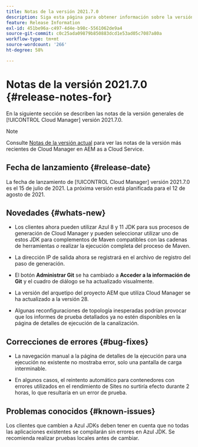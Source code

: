 ```yaml
---
title: Notas de la versión 2021.7.0
description: Siga esta página para obtener información sobre la versión 2021.7.0 de Cloud Manager
feature: Release Information
exl-id: 451be96a-c497-4d4e-b98c-5561062de9a4
source-git-commit: c0c25ada09879b850883dcd1e53ad05c7087a80a
workflow-type: tm+mt
source-wordcount: '266'
ht-degree: 58%

---
```


# Notas de la versión 2021.7.0 {#release-notes-for}

En la siguiente sección se describen las notas de la versión generales de [!UICONTROL Cloud Manager] versión 2021.7.0.

>[!NOTE]
>Consulte [Notas de la versión actual](https://experienceleague.adobe.com/docs/experience-manager-cloud-service/onboarding/getting-access/release-notes-cloud-manager/release-notes-cm-current.html?lang=en#getting-access) para ver las notas de la versión más recientes de Cloud Manager en AEM as a Cloud Service.

## Fecha de lanzamiento {#release-date}

La fecha de lanzamiento de [!UICONTROL Cloud Manager] versión 2021.7.0 es el 15 de julio de 2021.
La próxima versión está planificada para el 12 de agosto de 2021.

## Novedades {#whats-new}

* Los clientes ahora pueden utilizar Azul 8 y 11 JDK para sus procesos de generación de Cloud Manager y pueden seleccionar utilizar uno de estos JDK para complementos de Maven compatibles con las cadenas de herramientas *o* realizar la ejecución completa del proceso de Maven.

* La dirección IP de salida ahora se registrará en el archivo de registro del paso de generación.

* El botón **Administrar Git** se ha cambiado a **Acceder a la información de Git** y el cuadro de diálogo se ha actualizado visualmente.

* La versión del arquetipo del proyecto AEM que utiliza Cloud Manager se ha actualizado a la versión 28.

* Algunas reconfiguraciones de topología inesperadas podrían provocar que los informes de prueba detallados ya no estén disponibles en la página de detalles de ejecución de la canalización.

## Correcciones de errores {#bug-fixes}

* La navegación manual a la página de detalles de la ejecución para una ejecución no existente no mostraba error, solo una pantalla de carga interminable.

* En algunos casos, el reintento automático para contenedores con errores utilizados en el rendimiento de Sites no surtiría efecto durante 2 horas, lo que resultaría en un error de prueba.

## Problemas conocidos {#known-issues}

Los clientes que cambien a Azul JDKs deben tener en cuenta que no todas las aplicaciones existentes se compilarán sin errores en Azul JDK. Se recomienda realizar pruebas locales antes de cambiar.
